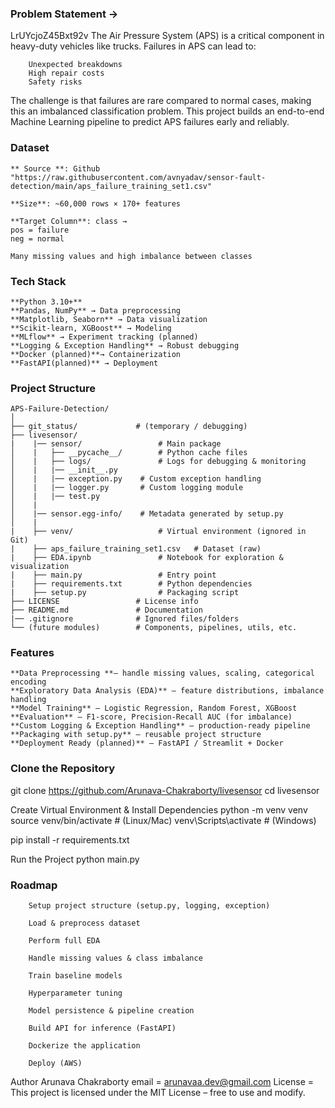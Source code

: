 ### Problem Statement ->
LrUYcjoZ45Bxt92v
The Air Pressure System (APS) is a critical component in heavy-duty vehicles like trucks. Failures in APS can lead to:

        Unexpected breakdowns
        High repair costs
        Safety risks

The challenge is that failures are rare compared to normal cases, making this an imbalanced classification problem.
This project builds an end-to-end Machine Learning pipeline to predict APS failures early and reliably.


### Dataset

    ** Source **: Github "https://raw.githubusercontent.com/avnyadav/sensor-fault-detection/main/aps_failure_training_set1.csv"

    **Size**: ~60,000 rows × 170+ features

    **Target Column**: class →
    pos = failure
    neg = normal

    Many missing values and high imbalance between classes


### Tech Stack

    **Python 3.10+**
    **Pandas, NumPy** → Data preprocessing
    **Matplotlib, Seaborn** → Data visualization
    **Scikit-learn, XGBoost** → Modeling
    **MLflow** → Experiment tracking (planned)
    **Logging & Exception Handling** → Robust debugging
    **Docker (planned)**→ Containerization
    **FastAPI(planned)** → Deployment


### Project Structure

```
APS-Failure-Detection/
│
├── git_status/             # (temporary / debugging)
├── livesensor/            
|    |── sensor/                 # Main package
│    |   ├── __pycache__/        # Python cache files
│    |   ├── logs/               # Logs for debugging & monitoring
│    |   |── __init__.py
│    |   |── exception.py    # Custom exception handling
│    |   |── logger.py       # Custom logging module
│    |   |── test.py         
│    |
│    |── sensor.egg-info/    # Metadata generated by setup.py
│    |
|    ├── venv/                   # Virtual environment (ignored in Git)
|    ├── aps_failure_training_set1.csv   # Dataset (raw)
|    ├── EDA.ipynb               # Notebook for exploration & visualization                
|    ├── main.py                 # Entry point
|    ├── requirements.txt        # Python dependencies
|    ├── setup.py                # Packaging script 
├── LICENSE                 # License info          
├── README.md               # Documentation
|── .gitignore              # Ignored files/folders
└── (future modules)        # Components, pipelines, utils, etc.
```


### Features

    **Data Preprocessing **– handle missing values, scaling, categorical encoding
    **Exploratory Data Analysis (EDA)** – feature distributions, imbalance handling
    **Model Training** – Logistic Regression, Random Forest, XGBoost
    **Evaluation** – F1-score, Precision-Recall AUC (for imbalance)
    **Custom Logging & Exception Handling** – production-ready pipeline
    **Packaging with setup.py** – reusable project structure
    **Deployment Ready (planned)** – FastAPI / Streamlit + Docker



### Clone the Repository

git clone https://github.com/Arunava-Chakraborty/livesensor
cd livesensor

 Create Virtual Environment & Install Dependencies
python -m venv venv
source venv/bin/activate    # (Linux/Mac)
venv\Scripts\activate       # (Windows)

pip install -r requirements.txt

 Run the Project
python main.py


### Roadmap

        Setup project structure (setup.py, logging, exception)

        Load & preprocess dataset

        Perform full EDA

        Handle missing values & class imbalance

        Train baseline models

        Hyperparameter tuning

        Model persistence & pipeline creation

        Build API for inference (FastAPI)

        Dockerize the application

        Deploy (AWS)

Author
 Arunava Chakraborty
 email = arunavaa.dev@gmail.com
 License = This project is licensed under the MIT License – free to use and modify.
